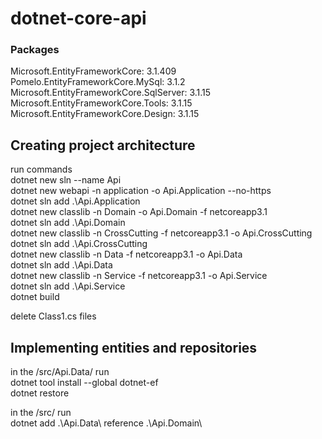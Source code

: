 <h1 class="code-line" data-line-start=0 data-line-end=1 ><a id="dotnetcoreapi_0"></a>dotnet-core-api</h1>

<h3 class="code-line" data-line-start=2 data-line-end=3 ><a id="Packages_2"></a>Packages</h3>
<p class="has-line-data" data-line-start="3" data-line-end="8">Microsoft.EntityFrameworkCore: 3.1.409<br>
Pomelo.EntityFrameworkCore.MySql: 3.1.2<br>
Microsoft.EntityFrameworkCore.SqlServer: 3.1.15<br>
Microsoft.EntityFrameworkCore.Tools: 3.1.15<br>
Microsoft.EntityFrameworkCore.Design: 3.1.15</p>
<h2 class="code-line" data-line-start=2 data-line-end=3 ><a id="Creating_project_architecture_2"></a>Creating project architecture</h2>
<p class="has-line-data" data-line-start="4" data-line-end="17">run commands<br>
dotnet new sln --name Api<br>
dotnet new webapi -n application -o Api.Application --no-https<br>
dotnet sln add .\Api.Application<br>
dotnet new classlib -n Domain -o Api.Domain -f netcoreapp3.1<br>
dotnet sln add .\Api.Domain<br>
dotnet new classlib -n CrossCutting -f netcoreapp3.1 -o Api.CrossCutting<br>
dotnet sln add .\Api.CrossCutting<br>
dotnet new classlib -n Data -f netcoreapp3.1 -o Api.Data<br>
dotnet sln add .\Api.Data<br>
dotnet new classlib -n Service -f netcoreapp3.1 -o Api.Service<br>
dotnet sln add .\Api.Service<br>
dotnet build</p>
<p class="has-line-data" data-line-start="18" data-line-end="19">delete Class1.cs files</p>
<h2 class="code-line" data-line-start=20 data-line-end=21 ><a id="Implementing_entities_and_repositories_20"></a>Implementing entities and repositories</h2>
<p class="has-line-data" data-line-start="29" data-line-end="32">in the /src/Api.Data/ run<br>
dotnet tool install --global dotnet-ef<br>
dotnet restore</p>

<p class="has-line-data" data-line-start="33" data-line-end="35">in the /src/ run<br>
dotnet add .\Api.Data\ reference .\Api.Domain\</p>
